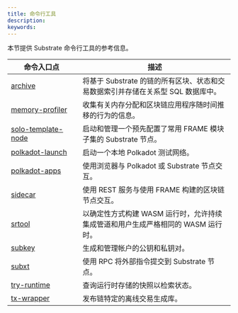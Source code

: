```yaml
---
title: 命令行工具
description:
keywords:
---
```


本节提供 Substrate 命令行工具的参考信息。

| <div style="width:138px;">命令入口点 | 描述
| ------------------- | -----------
| [archive](/reference/command-line-tools/archive) | 将基于 Substrate 的链的所有区块、状态和交易数据索引并存储在关系型 SQL 数据库中。
| [memory-profiler](/reference/command-line-tools/memory-profiler) | 收集有关内存分配和区块链应用程序随时间推移的行为的信息。
| [solo-template-node](/reference/command-line-tools/solo-template-node) | 启动和管理一个预先配置了常用 FRAME 模块子集的 Substrate 节点。
| [polkadot-launch](https://github.com/paritytech/polkadot-launch) | 启动一个本地 Polkadot 测试网络。
| [polkadot-apps](https://polkadot.js.org/apps) | 使用浏览器与 Polkadot 或 Substrate 节点交互。
| [sidecar](/reference/command-line-tools/sidecar/) | 使用 REST 服务与使用 FRAME 构建的区块链节点交互。
| [srtool](/reference/command-line-tools/srtool) | 以确定性方式构建 WASM 运行时，允许持续集成管道和用户生成严格相同的 WASM 运行时。
| [subkey](/reference/command-line-tools/subkey) | 生成和管理帐户的公钥和私钥对。
| [subxt](/reference/command-line-tools/subxt/) | 使用 RPC 将外部指令提交到 Substrate 节点。
| [try-runtime](/reference/command-line-tools/try-runtime/) | 查询运行时存储的快照以检索状态。
| [tx-wrapper](/reference/command-line-tools/tx-wrapper/) | 发布链特定的离线交易生成库。
